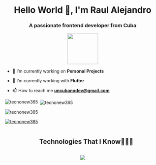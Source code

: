 <h1 align="center">Hello World 👋, I'm Raul Alejandro</h1>
<h3 align="center">A passionate frontend developer from Cuba</h3>

<div id="header" align="center">

  <img src="https://media.giphy.com/media/M9gbBd9nbDrOTu1Mqx/giphy.gif" width="100"/>
  
</div>

- 🔭 I’m currently working on **Personal Projects**

- 🌱 I’m currently working with **Flutter**

- 📫 How to reach me **uncubanodev@gmail.com**


<p><img align="left" src="https://github-readme-stats.vercel.app/api/top-langs?username=tecnonew365&show_icons=true&locale=en&layout=compact" alt="tecnonew365" /></p>

<p>&nbsp;<img align="center" src="https://github-readme-stats.vercel.app/api?username=tecnonew365&show_icons=true&locale=en" alt="tecnonew365" /></p>

<p><img align="center" src="https://github-readme-streak-stats.herokuapp.com/?user=tecnonew365&" alt="tecnonew365" /></p>

<p align="left"> <a href="https://github.com/ryo-ma/github-profile-trophy"><img src="https://github-profile-trophy.vercel.app/?username=tecnonew365" alt="tecnonew365" /></a> </p>

<!--h1 without bottom border-->
<div id="user-content-toc">
  <ul align="center">
    <summary><h2 style="display: inline-block">Technologies That I Know👨🏻‍💻</h2></summary>
  </ul>
</div>
<!--tech stack icons-->
<p align="center">
  <a href="https://skillicons.dev">
    <img src="https://skillicons.dev/icons?i=flutter,dart,git,cpp,css,docker,supabase,github,html,java,js,kotlin,php,linux,md,mysql,postgresql,sqlite,nodejs,postman,py,react,tailwind,ts,vscode&perline=14" />
  </a>
</p>
